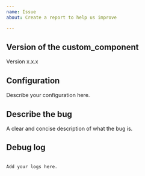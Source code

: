 ```yaml
---
name: Issue
about: Create a report to help us improve

---
```


<!-- Before you open a new issue, search through the existing issues to see if others have had the same problem.
-->

## Version of the custom_component
<!-- If you are not using the newest version, download and try that before opening an issue
-->
Version x.x.x

## Configuration
Describe your configuration here.

## Describe the bug
A clear and concise description of what the bug is.

## Debug log

<!-- To enable debug logs check this https://www.home-assistant.io/components/logger/ -->

```text

Add your logs here.

```